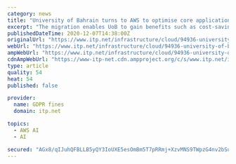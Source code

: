 ```yaml
---
category: news
title: "University of Bahrain turns to AWS to optimise core applications"
excerpt: "The migration enables UoB to gain benefits such as cost-savings, increased security and the agility to launch new projects at speed"
publishedDateTime: 2020-12-07T14:38:00Z
originalUrl: "https://www.itp.net/infrastructure/cloud/94936-university-of-bahrain-to-shift-core-applications-to-aws"
webUrl: "https://www.itp.net/infrastructure/cloud/94936-university-of-bahrain-to-shift-core-applications-to-aws"
ampWebUrl: "https://www.itp.net/infrastructure/cloud/94936-university-of-bahrain-to-shift-core-applications-to-aws?amp"
cdnAmpWebUrl: "https://www-itp-net.cdn.ampproject.org/c/s/www.itp.net/infrastructure/cloud/94936-university-of-bahrain-to-shift-core-applications-to-aws?amp"
type: article
quality: 54
heat: 54
published: false

provider:
  name: GDPR fines
  domain: itp.net

topics:
  - AWS AI
  - AI

secured: "AGx8/qIJuhQFBLLB5yQY3IoUXE5esOmBm5T7pRRmj+XzvMNS9TWpzG4nv2bSu8P2nnGHfq83eGx/w8VU9CExGNrhI6r+BQ6k0vgF0mq865OKcCPBXFOAZ09Cwyo5BwsIl9WiTlmi6piLJfJ/WQBKw3qL/SmZ16rJdcUus/RHmLbqu6aoEN5AXlyaXVAplRvjyZ+rxHaB14m/rRV+Krd/oj/vpXi4A//8DDdtjhCjLxG34BVsPZtyFOKWwDTGK6VnLSL5aqcHFNM/Fpofmyd3R68DTKr54G8NRTGIqvyd8QnrcvCCvT5M/BcQ4WA6veXGn8wVZYN2+TyeaUxJdqDL3pNwcbWoevWKy+Y/elJVU2s=;6MfVLvv5fbDjbO3jUdvHuw=="
---
```


